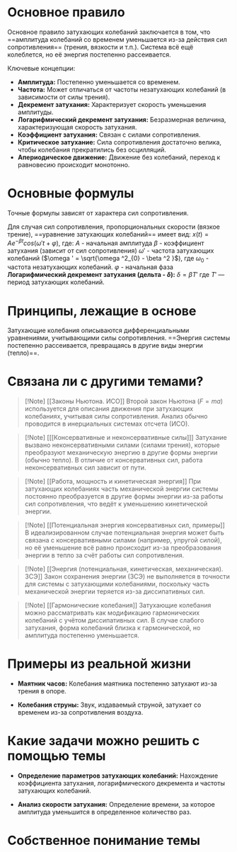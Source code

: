 # Основное правило

Основное правило затухающих колебаний заключается в том, что ==амплитуда колебаний со временем уменьшается из-за действия сил сопротивления== (трения, вязкости и т.п.). Система всё ещё колеблется, но её энергия постепенно рассеивается.

Ключевые концепции:
- **Амплитуда:** Постепенно уменьшается со временем.
- **Частота:** Может отличаться от частоты незатухающих колебаний (в зависимости от силы трения).
- **Декремент затухания:** Характеризует скорость уменьшения амплитуды.
- **Логарифмический декремент затухания:** Безразмерная величина, характеризующая скорость затухания.
- **Коэффициент затухания:** Связан с силами сопротивления.
- **Критическое затухание:** Сила сопротивления достаточно велика, чтобы колебания прекратились без осцилляций.
- **Апериодическое движение:** Движение без колебаний, переход к равновесию происходит монотонно.
# Основные формулы

Точные формулы зависят от характера сил сопротивления. 

Для случая сил сопротивления, пропорциональных скорости (вязкое трение), ==уравнение затухающих колебаний== имеет вид:
	$x(t) = A e^{-\beta t} cos(\omega ' t + \varphi)$, где:
		$A$ - начальная амплитуда
		$\beta$ - коэффициент затухания (зависит от сил сопротивления)
		$\omega '$ - частота затухающих колебаний ($\omega ' = \sqrt{\omega ^2_{0} - \beta ^2 }$), где $\omega _0$ - частота незатухающих колебаний.
		$\varphi$ - начальная фаза
	**Логарифмический декремент затухания (дельта - $\delta$):** $\delta=\beta T′$ где $T′$ — период затухающих колебаний.

# Принципы, лежащие в основе

Затухающие колебания описываются дифференциальными уравнениями, учитывающими силы сопротивления. ==Энергия системы постепенно рассеивается, превращаясь в другие виды энергии (тепло)==.
# Связана ли с другими темами?

>[!Note] [[Законы Ньютона. ИСО]]
>Второй закон Ньютона ($F=ma$) используется для описания движения при затухающих колебаниях, учитывая силы сопротивления. Анализ обычно проводится в инерциальных системах отсчета (ИСО).

>[!Note] [[[Консервативные и неконсервативные силы]]]
>Затухание вызвано неконсервативными силами (силами трения), которые преобразуют механическую энергию в другие формы энергии (обычно тепло). В отличие от консервативных сил, работа неконсервативных сил зависит от пути.

>[!Note] [[Работа, мощность и кинетическая энергия]]
>При затухающих колебаниях часть механической энергии системы постоянно преобразуется в другие формы энергии из-за работы сил сопротивления, что ведёт к уменьшению кинетической энергии.

>[!Note] [[Потенциальная энергия консервативных сил, примеры]]
>В идеализированном случае потенциальная энергия может быть связана с консервативными силами (например, упругой силой), но её уменьшение всё равно происходит из-за преобразования энергии в тепло за счёт работы сил сопротивления.

>[!Note] [[Энергия (потенциальная, кинетическая, механическая). ЗСЭ]]
>Закон сохранения энергии (ЗСЭ) не выполняется в точности для системы с затухающими колебаниями, поскольку часть механической энергии теряется из-за диссипативных сил.

>[!Note] [[Гармонические колебания]]
>Затухающие колебания можно рассматривать как модификацию гармонических колебаний с учётом диссипативных сил. В случае слабого затухания, форма колебаний близка к гармонической, но амплитуда постепенно уменьшается.
# Примеры из реальной жизни

- **Маятник часов:** Колебания маятника постепенно затухают из-за трения в опоре.
    
- **Колебания струны:** Звук, издаваемый струной, затухает со временем из-за сопротивления воздуха.
# Какие задачи можно решить с помощью темы

- **Определение параметров затухающих колебаний:** Нахождение коэффициента затухания, логарифмического декремента и частоты затухающих колебаний.
    
- **Анализ скорости затухания:** Определение времени, за которое амплитуда уменьшится в определенное количество раз.
# Собственное понимание темы